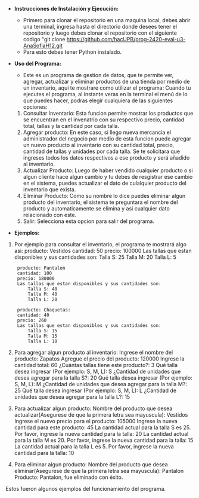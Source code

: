 - **Instrucciones de Instalación y Ejecución:**
    - Primero para clonar el repositorio en una maquina local, debes abrir una terminal, ingresa hasta el directorio donde desees tener el repositorio y luego debes clonar el repositorio con el siguiente codigo "git clone <https://github.com/hacUPB/prog-2420-eval-u3-AnaSofiaH12.git>
    - Para esto debes tener Python instalado. 


- **Uso del Programa:**
    - Este es un programa de gestion de datos, que te permite ver, agregar, actualizar y eliminar productos de una tienda por medio de un inventario, aqui te mostrare como utilizar el programa:
    Cuando tu ejecutes el programa, al instante veras en la terminal el menú de lo que puedes hacer, podras elegir cualquiera de las siguientes opciones: 
    1. Consultar Inventario: Esta funcion permite mostrar los productos que se encuentran en el invenatrio con su respectivo precio, cantidad total, tallas y la cantidad por cada talla. 
    2. Agregar producto: En este caso, si llego nueva mercancia el administrador del negocio por medio de esta funcion puede agregar un nuevo producto al inventario con su cantidad total, precio, cantidad de tallas y unidades por cada talla. Se te solicitara que ingreses todos los datos respectivos a ese producto y será añadido al inventario.
    3. Actualizar Producto: Luego de haber vendido cualquier producto o si algun cliente hace algun cambio y tu debes de resgistrar ese cambio en el sistema, puedes actualizar el dato de culalquier producto del inventario que exista. 
    4. Eliminar Producto: Como su nombre lo dice puedes eliminar algun producto del inventario, el sistema te preguntara el nombre del producto y automaticamente se elimina y asi cualquier dato relacionado con este. 
    5. Salir: Selecciona esta opcion para salir del programa. 


- **Ejemplos:**
1. Por ejemplo para consultar el inventario, el programa te mostrará algo asi: 
        producto: Vestidos 
        cantidad: 50
        precio: 100000
        Las tallas que estan disponibles y sus cantidades son:
            Talla S: 25
            Talla M: 20
            Talla L: 5
        
        producto: Pantalon 
        cantidad: 100
        precio: 180000
        Las tallas que estan disponibles y sus cantidades son:
            Talla S: 40
            Talla M: 40
            Talla L: 20

        producto: Chaquetas:
        cantidad: 40
        precio: 260
        Las tallas que estan disponibles y sus cantidades son: 
            Talla S: 15
            Talla M: 15
            Talla L: 10

2. Para agregar algun producto al inventario: 
        Ingrese el nombre del producto: Zapatos
        Agregue el precio del producto: 120000
        Ingrese la cantidad total: 60
        ¿Cuántas tallas tiene este producto?: 3
            Qué talla desea ingresar (Por ejemplo: S, M, L): S
                ¿Cantidad de unidades que desea agregar para la talla S?: 20
            Qué talla desea ingresar (Por ejemplo: S, M, L): M
                ¿Cantidad de unidades que desea agregar para la talla M?: 25
            Qué talla desea ingresar (Por ejemplo: S, M, L): L
                ¿Cantidad de unidades que desea agregar para la talla L?: 15


3. Para actualizar algun producto:
        Nombre del producto que desea actualizar(Asegurese de que la primera letra sea mayuscula): Vestidos
        Ingrese el nuevo precio para el producto: 105000
        Ingrese la nueva cantidad para este producto: 45
            La cantidad actual para la talla S es 25. Por favor, ingrese la nueva cantidad para la talla: 20
            La cantidad actual para la talla M es 20. Por favor, ingrese la nueva cantidad para la talla: 15
            La cantidad actual para la talla L es 5. Por favor, ingrese la nueva cantidad para la talla: 10

4. Para eliminar algun producto: 
        Nombre del producto que desea eliminar(Asegurese de que la primera letra sea mayuscula): Pantalon
        Producto: Pantalon, fue eliminado con éxito.

Estos fueron algunos ejemplos del funcionamiento del programa. 
